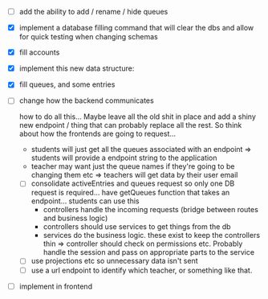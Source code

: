 - [ ] add the ability to add / rename / hide queues
- [x] implement a database filling command that will clear the dbs and allow for quick testing when changing schemas
- [x] fill accounts
- [x] implement this new data structure:
- [x] fill queues, and some entries

- [ ] change how the backend communicates

  how to do all this... Maybe leave all the old shit in place and add a shiny new endpoint / thing that can probably replace all the rest.
  So think about how the frontends are going to request...

  - students will just get all the queues associated with an endpoint
    => students will provide a endpoint string to the application
  - teacher may want just the queue names if they're going to be changing them etc
    => teachers will get data by their user email

  * [ ] consolidate activeEntries and queues request so only one DB request is required... have getQueues function that takes an endpoint... students can use this
    - controllers handle the incoming requests (bridge between routes and business logic)
    - controllers should use services to get things from the db
    - services do the business logic. these exist to keep the controllers thin
      => controller should check on permissions etc. Probably handle the session and pass on appropriate parts to the service
  * [ ] use projections etc so unnecessary data isn't sent
  * [ ] use a url endpoint to identify which teacher, or something like that.

- [ ] implement in frontend
